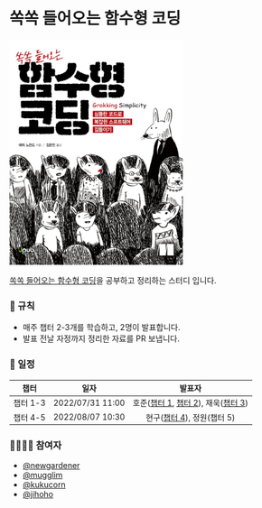 # 쏙쏙 들어오는 함수형 코딩

<img src="./asset/cover.jpg" height="400px">

[쏙쏙 들어오는 함수형 코딩](http://www.kyobobook.co.kr/product/detailViewKor.laf?ejkGb=KOR&mallGb=KOR&barcode=9791191600759&orderClick=LEa&Kc=#N)을 공부하고 정리하는 스터디 입니다.

### 📄 규칙

- 매주 챕터 2-3개를 학습하고, 2명이 발표합니다.
- 발표 전날 자정까지 정리한 자료를 PR 보냅니다.

### 📆 일정

| 챕터 | 일자 | 발표자 |
| :-: | :-: | :-: |
| 챕터 1-3 | 2022/07/31 11:00 | 호준([챕터 1](/chapter/chapter1/README.md), [챕터 2](/chapter/chapter2/README.md)), 재욱([챕터 3](/chapter/chapter3/README.md)) |
| 챕터 4-5 | 2022/08/07 10:30 | 현구([챕터 4](/chapter/chapter4/README.md)), 정원(챕터 5) |

### 👨‍👨‍👦‍👦 참여자

- [@newgardener](https://github.com/newgardener)
- [@mugglim](https://github.com/mugglim)
- [@kukucorn](https://github.com/kukucorn)
- [@jihoho](https://github.com/jihoho)

